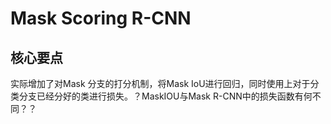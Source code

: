 # Mask Scoring R-CNN
## 核心要点
实际增加了对Mask 分支的打分机制，将Mask IoU进行回归，同时使用上对于分类分支已经分好的类进行损失。？MaskIOU与Mask R-CNN中的损失函数有何不同？？
